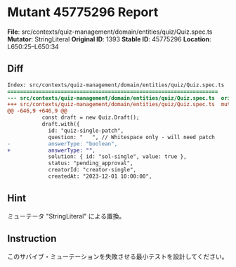 # Mutant 45775296 Report

**File**: src/contexts/quiz-management/domain/entities/quiz/Quiz.spec.ts
**Mutator**: StringLiteral
**Original ID**: 1393
**Stable ID**: 45775296
**Location**: L650:25–L650:34

## Diff

```diff
Index: src/contexts/quiz-management/domain/entities/quiz/Quiz.spec.ts
===================================================================
--- src/contexts/quiz-management/domain/entities/quiz/Quiz.spec.ts	original
+++ src/contexts/quiz-management/domain/entities/quiz/Quiz.spec.ts	mutated #1393
@@ -646,9 +646,9 @@
           const draft = new Quiz.Draft();
           draft.with({
             id: "quiz-single-patch",
             question: "   ", // Whitespace only - will need patch
-            answerType: "boolean",
+            answerType: "",
             solution: { id: "sol-single", value: true },
             status: "pending_approval",
             creatorId: "creator-single",
             createdAt: "2023-12-01 10:00:00",
```

## Hint

ミューテータ "StringLiteral" による置換。

## Instruction

このサバイブ・ミューテーションを失敗させる最小テストを設計してください。
